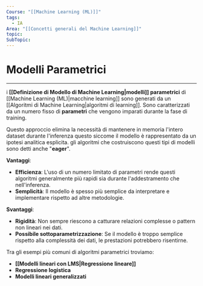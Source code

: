 ```yaml
---
Course: "[[Machine Learning (ML)]]"
tags:
  - IA
Area: "[[Concetti generali del Machine Learning]]"
topic: 
SubTopic:
---
```

# Modelli Parametrici
---
i __[[Definizione di Modello di Machine Learning|modelli]] parametrici__ di [[Machine Learning (ML)|macchine learning]] sono generati da un [[Algoritmi di Machine Learning|algoritmi di learning]]. Sono caratterizzati da un numero fisso di __parametri__ che vengono imparati durante la fase di training.

Questo approccio elimina la necessità di mantenere in memoria l'intero dataset durante l'inferenza questo siccome il modello è rappresentato da un ipotesi analitica esplicita. 
gli algoritmi che costruiscono questi tipi di modelli sono detti anche "__eager__".

__Vantaggi__:  
- __Efficienza__: L'uso di un numero limitato di parametri rende questi algoritmi generalmente più rapidi sia durante l'addestramento che nell'inferenza.  
- __Semplicità__: Il modello è spesso più semplice da interpretare e implementare rispetto ad altre metodologie.  

__Svantaggi__:  
- __Rigidità__: Non sempre riescono a catturare relazioni complesse o pattern non lineari nei dati.  
- __Possibile sottoparametrizzazione__: Se il modello è troppo semplice rispetto alla complessità dei dati, le prestazioni potrebbero risentirne.  

Tra gli esempi più comuni di algoritmi parametrici troviamo:  
- __[[Modelli lineari con LMS|Regressione lineare]]__  
- __Regressione logistica__  
- __Modelli lineari generalizzati__  